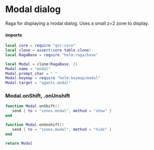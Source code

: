 # Modal dialog

Raga for displaying a modal dialog\. Uses a small z=2 zone to display\.


#### imports

```lua
local core = require "qor:core"
local clone = assert(core.table.clone)
local RagaBase = require "helm:raga/base"
```

```lua
local Modal = clone(RagaBase, 2)
Modal.name = "modal"
Modal.prompt_char = " "
Modal.keymap = require "helm:keymap/modal"
Modal.target = "agents.modal"
```


### Modal\.onShift, \.onUnshift

```lua
function Modal.onShift()
   send { to = "zones.modal", method = "show" }
end

function Modal.onUnshift()
   send { to = "zones.modal", method = "hide" }
end
```

```lua
return Modal
```